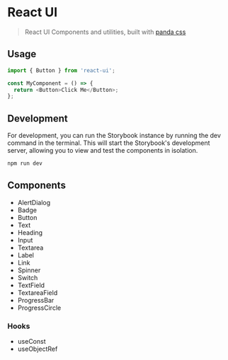 # React UI

> React UI Components and utilities, built with [panda css][panda]

## Usage

```js
import { Button } from 'react-ui';

const MyComponent = () => {
  return <Button>Click Me</Button>;
};
```

## Development

For development, you can run the Storybook instance by running the dev command in the terminal. This will start the Storybook's development server, allowing you to view and test the components in isolation.

```bash
npm run dev
```

## Components

- AlertDialog
- Badge
- Button
- Text
- Heading
- Input
- Textarea
- Label
- Link
- Spinner
- Switch
- TextField
- TextareaField
- ProgressBar
- ProgressCircle

### Hooks

- useConst
- useObjectRef

[panda]: https://panda-css.com/
